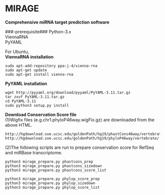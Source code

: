 # MIRAGE #
**Comprehensive miRNA target prediction software**

###-prerequisite###
Python-3.x  
ViennaRNA  
PyYAML  

For Ubuntu,  
**ViennaRNA installation**
```
sudo apt-add-repository ppa:j-4/vienna-rna
sudo apt-get update
sudo apt-get install vienna-rna
```

**PyYAML installation**
```
wget http://pyyaml.org/download/pyyaml/PyYAML-3.11.tar.gz
tar zxvf PyYAML-3.11.tar.gz
cd PyYAML-3.11
sudo python3 setup.py install
```

**Download Conservation Score file**  
(1)Wigfix files (e.g.chr1.phyloP46way.wigFix.gz) are downloaded from the above HTML.  
```
http://hgdownload.soe.ucsc.edu/goldenPath/hg19/phastCons46way/vertebrate/
http://hgdownload.soe.ucsc.edu/goldenPath/hg19/phyloP46way/vertebrate/
```

(2)The following scripts are run to prepare conservation score for RefSeq and miRBase transcriptome.  
```
python3 mirage_prepare.py phastcons_prep
python3 mirage_prepare.py phastcons_sizedown
python3 mirage_prepare.py phastcons_score_list
```

```
python3 mirage_prepare.py phylop_score_prep
python3 mirage_prepare.py phylop_sizedown
python3 mirage_prepare.py phylop_score_list
```
